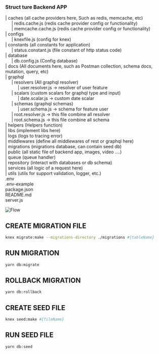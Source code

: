 ### Struct ture Backend APP

| caches (all cache providers here, Such as redis, memcache, etc)  
 &nbsp;&nbsp;&nbsp;&nbsp;&nbsp;| redis.cache.js (redis cache provider config or functionality)  
 &nbsp;&nbsp;&nbsp;&nbsp;&nbsp;| memcache.cache.js (redis cache provider config or functionality)  
| configs  
 &nbsp;&nbsp;&nbsp;&nbsp;&nbsp;| knexfile.js (config for knex)  
| constants (all constants for application)  
 &nbsp;&nbsp;&nbsp;&nbsp;&nbsp;| status.constant.js (file constant of http status code)  
| database  
 &nbsp;&nbsp;&nbsp;&nbsp;&nbsp;| db.config.js (Config database)  
| docs (All documents here, such as Postman collection, schema docs, mutation, query, etc)  
| graphql  
 &nbsp;&nbsp;&nbsp;&nbsp;&nbsp;| resolvers (All graphql resolver)  
 &nbsp;&nbsp;&nbsp;&nbsp;&nbsp;&nbsp;&nbsp;&nbsp;&nbsp;&nbsp;| user.resolver.js -> resolver of user feature  
 &nbsp;&nbsp;&nbsp;&nbsp;&nbsp;| scalars (custom scalars for graphql type and input)  
 &nbsp;&nbsp;&nbsp;&nbsp;&nbsp;&nbsp;&nbsp;&nbsp;&nbsp;&nbsp;| date.scalar.js -> custom date scalar  
 &nbsp;&nbsp;&nbsp;&nbsp;&nbsp;| schemas (graphql schemas)  
 &nbsp;&nbsp;&nbsp;&nbsp;&nbsp;&nbsp;&nbsp;&nbsp;&nbsp;&nbsp;| user.schema.js -> schema for feature user  
 &nbsp;&nbsp;&nbsp;&nbsp;&nbsp;| root.resolver.js -> this file combine all resolver  
 &nbsp;&nbsp;&nbsp;&nbsp;&nbsp;| root.schema.js -> this file combine all schema  
| helpers (Helpers function)  
| libs (implement libs here)  
| logs (logs to tracing error)  
| middlewares (define all middlewares of rest or graphql here)  
| migrations (migrations database, can contain seed db)  
| public (all static file of backend app, images, video ....)  
| queue (queue handler)  
| repository (interact with databases or db schema)  
| services (all logic of a request here)  
| utils (utils for support validation, logger, etc.)  
.env  
.env-example  
package.json  
README.md  
server.js

![Flow](https://res.cloudinary.com/tuananh-asia/image/upload/v1604460716/ggg_yl8vbk.png)

## CREATE MIGRATION FILE

```bash
knex migrate:make --migrations-directory ./migrations #{tableName}
```

## RUN MIGRATION

```bash
yarn db:migrate
```

## ROLLBACK MIGRATION

```bash
yarn db:rollback
```

## CREATE SEED FILE

```bash
knex seed:make #{fileName}
```

## RUN SEED FILE

```bash
yarn db:seed
```
